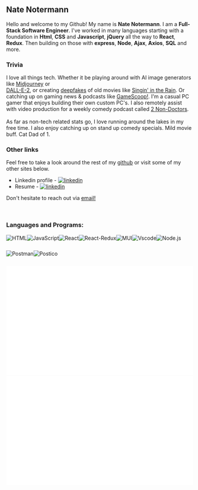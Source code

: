 ## Nate Notermann


Hello and welcome to my Github! My name is **Nate Notermann**. I am a **Full-Stack Software Engineer**. I've worked in many languages starting with a foundation in **Html**, **CSS** and **Javascript**, **jQuery** all the way to **React**, **Redux**. Then building on those with **express**, **Node**, **Ajax**, **Axios**, **SQL** and more. 
<br/>

 ### Trivia
I love all things tech. Whether it be playing around with AI image generators like 
  [Midjourney](https://www.midjourney.com/home/) or  
  [DALL-E-2](https://openai.com/dall-e-2/), or creating [deepfakes](https://vimeo.com/742504379) of old movies like [Singin' in the Rain](https://www.rottentomatoes.com/m/singin_in_the_rain). Or catching up on gaming news & podcasts like [GameScoop!](https://www.youtube.com/watch?v=E-HuWmdVVng&list=PL99PCYdTX-vc_2yb9cnTYyqgiO5ujqp2R&ab_channel=IGNGames). I'm a casual PC gamer that enjoys building their own custom PC's. I also remotely  assist with video production for a weekly comedy podcast called [2 Non-Doctors](https://www.instagram.com/2nondrs/?hl=en).
  <br>
  <br>
  As far as non-tech related stats go, I love running around the lakes in my free time. I also enjoy catching up on stand up comedy specials. Mild movie buff. Cat Dad of 1. 


 ### Other links
 Feel free to take a look around the rest of my [github](https://github.com/NateNotermann?tab=repositories)
 or visit some of my other sites below.

- Linkedin profile - <a href='https://www.linkedin.com/in/nate-notermann/'><img alt="linkedin" src="https://upload.wikimedia.org/wikipedia/commons/0/01/LinkedIn_Logo.svg" height='18px'/></a>
- Resume - <a href='https://docs.google.com/document/d/1AFwkaIAh_q_hZW1El2RY0tds35-Sx-Gi3TkMtMaZYnc/edit?usp=sharing'><img alt="linkedin" src="https://upload.wikimedia.org/wikipedia/commons/thumb/6/66/Google_Docs_2020_Logo.svg/800px-Google_Docs_2020_Logo.svg.png" height='18px'/></a>

Don't hesitate to reach out via <a href = "mailto: nate.notermann@gmail.com">email!</a>



<br>

### Languages and Programs:
<a href="https://html.com/about/" target="_blank"> <img align="left" alt="HTML" height ="42px"  src="https://upload.wikimedia.org/wikipedia/commons/thumb/6/61/HTML5_logo_and_wordmark.svg/1024px-HTML5_logo_and_wordmark.svg.png"> </a>

<a href="https://www.javascript.com/" target="_blank"> <img align="left" alt="JavaScript" height ="42px"  src="https://upload.wikimedia.org/wikipedia/commons/9/99/Unofficial_JavaScript_logo_2.svg"> </a>

<a href="https://reactjs.org/" target="_blank"> <img align="left" alt="React" height ="42px" src="https://upload.wikimedia.org/wikipedia/commons/a/a7/React-icon.svg"></a>

<a href="https://react-redux.js.org/" target="_blank"> <img align="left" alt="React-Redux" height ="42px" src="https://d33wubrfki0l68.cloudfront.net/0834d0215db51e91525a25acf97433051f280f2f/c30f5/img/redux.svg"></a>

<a href="https://mui.com/" target="_blank"> <img src="https://img.icons8.com/color/480/material-ui.png" align="left" alt="MUI" height='42px'/> </a>

<a href="https://code.visualstudio.com/" target="_blank"> <img src="https://upload.wikimedia.org/wikipedia/commons/9/9a/Visual_Studio_Code_1.35_icon.svg" align="left" alt="Vscode" height='42px'/> </a>

<a href="https://nodejs.org" target="_blank"><img align="left" alt="Node.js" height ="42px" src="https://upload.wikimedia.org/wikipedia/commons/d/d9/Node.js_logo.svg"></a>

<a href="https://www.postman.com/" target="_blank"><img align="left" alt="Postman" height ="42px" src="https://voyager.postman.com/logo/postman-logo-icon-orange.svg"></a>

<a href="https://eggerapps.at/postico/" target="_blank"> <img src="https://images.g2crowd.com/uploads/product/image/large_detail/large_detail_9527e481fa86aee7aef5c962698d78ee/postico.png" align="left" alt="Postico" height='42px'/> </a>


<br>
<br>
<br>

![Stats Overview](https://raw.githubusercontent.com/NateNotermann/github-stats-transparent/afc1a13a92e70179c22fd15de262e079fd649f49/generated/overview.svg)
![Most Used Languages](https://raw.githubusercontent.com/NateNotermann/github-stats-transparent/afc1a13a92e70179c22fd15de262e079fd649f49/generated/languages.svg)
